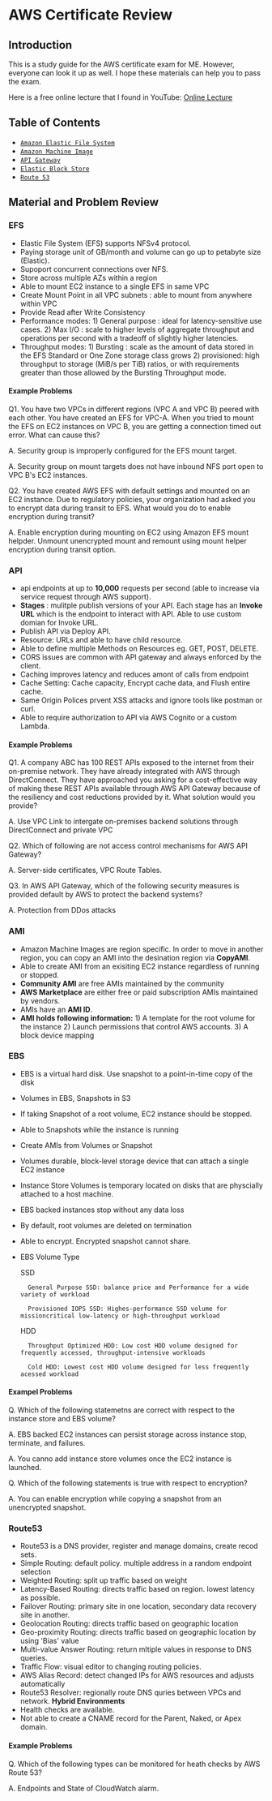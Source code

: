# AWS Certificate Review

## Introduction

This is a study guide for the AWS certificate exam for ME. However, everyone can look it up as well. I hope these materials can help you to pass the exam.

Here is a free online lecture that I found in YouTube:
[Online Lecture](https://www.youtube.com/watch?v=Ia-UEYYR44s)

## Table of Contents

- [`Amazon Elastic File System`](#EFS)
- [`Amazon Machine Image`](#AMI)
- [`API Gateway`](#API)
- [`Elastic Block Store`](#EBS)
- [`Route 53`](#Route53)


## Material and Problem Review

### EFS
- Elastic File System (EFS) supports NFSv4 protocol.
- Paying storage unit of GB/month and volume can go up to petabyte size (Elastic).
- Supoport concurrent connections over NFS.
- Store across multiple AZs within a region
- Able to mount EC2 instance to a single EFS in same VPC
- Create Mount Point in all VPC subnets : able to mount from anywhere within VPC
- Provide Read after Write Consistency
- Performance modes: 1) General purpose : ideal for latency-sensitive use cases. 2) Max I/O : scale to higher levels of aggregate throughput and operations per second with a tradeoff of slightly higher latencies. 
- Throughput modes: 1) Bursting : scale as the amount of data stored in the EFS Standard or One Zone storage class grows 2) provisioned: high throughput to storage (MiB/s per TiB) ratios, or with requirements greater than those allowed by the Bursting Throughput mode. 

#### Example Problems
Q1. You have two VPCs in different regions (VPC A and VPC B) peered with each other. You have created an EFS for VPC-A. When you tried to mount the EFS on EC2 instances on VPC B, you are getting a connection timed out error. What can cause this?

A. Security group is improperly configured for the EFS mount target.

A. Security group on mount targets does not have inbound NFS port open to VPC B's EC2 instances.


Q2. You have created AWS EFS with default settings and mounted on an EC2 instance. Due to regulatory policies, your organization had asked you to encrypt data during transit to EFS. What would you do to enable encryption during transit?

A. Enable encryption during mounting on EC2 using Amazon EFS mount helpder. Unmount unencrypted mount and remount using mount helper encryption during transit option.

### API
- api endpoints at up to **10,000** requests per second (able to increase via service request through AWS support).
- **Stages** : mulitple publish versions of your API. Each stage has an **Invoke URL** which is the endpoint to interact with API. Able to use custom domian for Invoke URL. 
- Publish API via Deploy API. 
- Resource: URLs and able to have child resource.
- Able to define multiple Methods on Resources eg. GET, POST, DELETE.
- CORS issues are common with API gateway and always enforced by the client.
- Caching improves latency and reduces amont of calls from endpoint
- Cache Setting: Cache capacity, Encrypt cache data, and Flush entire cache. 
- Same Origin Polices prvent XSS attacks and ignore tools like postman or curl.
- Able to require authorization to API via AWS Cognito or a custom Lambda.

#### Example Problems

Q1. A company ABC has 100 REST APIs exposed to the internet from their on-premise network. They have already integrated with AWS through DirectConnect. They have approached you asking for a cost-effective way of making these REST APIs available through AWS API Gateway because of the resiliency and cost reductions provided by it. What solution would you provide?

A. Use VPC Link to intergate on-premises backend solutions through DirectConnect and private VPC

Q2. Which of following are not access control mechanisms for AWS API Gateway?

A. Server-side certificates, VPC Route Tables.


Q3. In AWS API Gateway, which of the following security measures is provided default by AWS to protect the backend systems?

A. Protection from DDos attacks

### AMI
- Amazon Machine Images are region specific. In order to move in another region, you can copy an AMI into the desination region via **CopyAMI**.
- Able to create AMI from an exisiting EC2 instance regardless of running or stopped.
- **Community AMI** are free AMIs maintained by the community
- **AWS Marketplace** are either free or paid subscription AMIs maintained by vendors.
- AMIs have an **AMI ID**.
- **AMI holds following information:** 1) A template for the root volume for the instance 2) Launch permissions that control AWS accounts. 3) A block device mapping


### EBS
- EBS is a virtual hard disk. Use snapshot to a point-in-time copy of the disk
- Volumes in EBS, Snapshots in S3
- If taking Snapshot of a root volume, EC2 instance should be stopped. 
- Able to Snapshots while the instance is running
- Create AMIs from Volumes or Snapshot
- Volumes durable, block-level storage device that can attach a single EC2 instance
- Instance Store Volumes is temporary located on disks that are physcially attached to a host machine.
- EBS backed instances stop without any data loss
- By default, root volumes are deleted on termination
- Able to encrypt. Encrypted snapshot cannot share.
- EBS Volume Type
    
    SSD
    
        General Purpose SSD: balance price and Performance for a wide variety of workload

        Provisioned IOPS SSD: Highes-performance SSD volume for missioncritical low-latency or high-throughput workload

    HDD

        Throughput Optimized HDD: Low cost HDD volume designed for frequently accessed, throughput-intensive workloads

        Cold HDD: Lowest cost HDD volume designed for less frequently acessed workload

#### Exampel Problems

Q. Which of the following statemetns are correct with respect to the instance store and EBS volume?

A. EBS backed EC2 instances can persist storage across instance stop, terminate, and failures.

A. You canno add instance store volumes once the EC2 instance is launched.

Q. Which of the following statements is true with respect to encryption?

A. You can enable encryption while copying a snapshot from an unencrypted snapshot. 


### Route53
- Route53 is a DNS provider, register and manage domains, create recod sets. 
- Simple Routing: default policy. multiple address in a random endpoint selection
- Weighted Routing: split up traffic based on weight
- Latency-Based Routing: directs traffic based on region. lowest latency as possible.
- Failover Routing: primary site in one location, secondary data recovery site in another.
- Geolocation Routing: directs traffic based on geographic location 
- Geo-proximity Routing: directs traffic based on geographic location by using 'Bias' value
- Multi-value Answer Routing: return mltiple values in response to DNS queries.
- Traffic Flow: visual editor to changing routing policies. 
- AWS Alias Record: detect changed IPs for AWS resources and adjusts automatically
- Route53 Resolver: regionally route DNS quries between VPCs and network. **Hybrid Environments**
- Health checks are available. 
- Not able to create a CNAME record for the Parent, Naked, or Apex domain.

#### Example Problems

Q. Which of the following types can be monitored for heath checks by AWS Route 53?

A. Endpoints and State of CloudWatch alarm.





